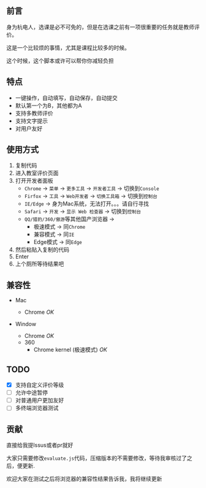 前言
---

身为杭电人，选课是必不可免的，但是在选课之前有一项很重要的任务就是教师评价。

这是一个比较烦的事情，尤其是课程比较多的时候。

这个时候，这个脚本或许可以帮你你减轻负担

特点
---

- 一键操作，自动填写，自动保存，自动提交
- 默认第一个为B，其他都为A
- 支持多教师评价
- 支持文字提示
- 对用户友好

使用方式
---

1. 复制代码
2. 进入教室评价页面
3. 打开开发者面板
	- `Chrome` -> `菜单` -> `更多工具` -> `开发者工具` -> 切换到`Console`
	- `Firfox` -> `工具` -> `Web开发者` -> `切换工具箱` -> 切换到`控制台`
	- `IE/Edge` -> 身为Mac系统，无法打开。。。请自行寻找
	- `Safari` -> `开发` -> `显示 Web 检查器` -> 切换到`控制台`
	- `QQ/猎豹/360/傲游`等其他国产浏览器 -> 
		- 极速模式 -> 同`Chrome`
		- 兼容模式 -> 同`IE`
		- Edge模式 -> 同`Edge`
4. 然后粘贴入复制的代码
5. Enter
6. 上个厕所等待结果吧

兼容性
---

- Mac
	- Chrome *OK*

- Window
	- Chrome *OK*
	- 360
		- Chrome kernel (极速模式) *OK*

TODO
---

- [x] 支持自定义评价等级
- [ ] 允许中途暂停
- [ ] 对普通用户更加友好
- [ ] 多终端浏览器测试

贡献
---
直接给我提Issus或者pr就好

大家只需要修改`evaluate.js`代码，压缩版本的不需要修改，等待我审核过了之后，便更新.

欢迎大家在测试之后将浏览器的兼容性结果告诉我，我将继续更新